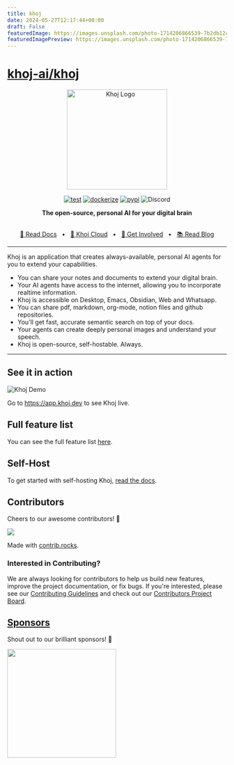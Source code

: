 ```yaml
---
title: khoj
date: 2024-05-27T12:17:44+08:00
draft: False
featuredImage: https://images.unsplash.com/photo-1714206866539-7b2db12c39df?ixid=M3w0NjAwMjJ8MHwxfHJhbmRvbXx8fHx8fHx8fDE3MTY3ODM0NTF8&ixlib=rb-4.0.3
featuredImagePreview: https://images.unsplash.com/photo-1714206866539-7b2db12c39df?ixid=M3w0NjAwMjJ8MHwxfHJhbmRvbXx8fHx8fHx8fDE3MTY3ODM0NTF8&ixlib=rb-4.0.3
---
```


# [khoj-ai/khoj](https://github.com/khoj-ai/khoj)

<p align="center"><img src="src/khoj/interface/web/assets/icons/khoj-logo-sideways-500.png" width="230" alt="Khoj Logo"></p>

<div align="center">

[![test](https://github.com/khoj-ai/khoj/actions/workflows/test.yml/badge.svg)](https://github.com/khoj-ai/khoj/actions/workflows/test.yml)
[![dockerize](https://github.com/khoj-ai/khoj/actions/workflows/dockerize.yml/badge.svg)](https://github.com/khoj-ai/khoj/pkgs/container/khoj)
[![pypi](https://github.com/khoj-ai/khoj/actions/workflows/pypi.yml/badge.svg)](https://pypi.org/project/khoj-assistant/)
![Discord](https://img.shields.io/discord/1112065956647284756?style=plastic&label=discord)

</div>

<div align="center">
<b>The open-source, personal AI for your digital brain</b>
</div>

<br />

<div align="center">

[🤖 Read Docs](https://docs.khoj.dev)
<span>&nbsp;&nbsp;•&nbsp;&nbsp;</span>
[🏮 Khoj Cloud](https://khoj.dev)
<span>&nbsp;&nbsp;•&nbsp;&nbsp;</span>
[💬 Get Involved](https://discord.gg/BDgyabRM6e)
<span>&nbsp;&nbsp;•&nbsp;&nbsp;</span>
[📚 Read Blog](https://blog.khoj.dev)

</div>

<div align="left">

***

Khoj is an application that creates always-available, personal AI agents for you to extend your capabilities.
- You can share your notes and documents to extend your digital brain.
- Your AI agents have access to the internet, allowing you to incorporate realtime information.
- Khoj is accessible on Desktop, Emacs, Obsidian, Web and Whatsapp.
- You can share pdf, markdown, org-mode, notion files and github repositories.
- You'll get fast, accurate semantic search on top of your docs.
- Your agents can create deeply personal images and understand your speech.
- Khoj is open-source, self-hostable. Always.

***

</div>

## See it in action

<img src="https://github.com/khoj-ai/khoj/blob/master/documentation/assets/img/using_khoj_for_studying.gif?raw=true" alt="Khoj Demo">

Go to https://app.khoj.dev to see Khoj live.

## Full feature list
You can see the full feature list [here](https://docs.khoj.dev/category/features).

## Self-Host

To get started with self-hosting Khoj, [read the docs](https://docs.khoj.dev/get-started/setup).

## Contributors
Cheers to our awesome contributors! 🎉

<a href="https://github.com/khoj-ai/khoj/graphs/contributors">
  <img src="https://contrib.rocks/image?repo=khoj-ai/khoj" />
</a>

Made with [contrib.rocks](https://contrib.rocks).

### Interested in Contributing?

We are always looking for contributors to help us build new features, improve the project documentation, or fix bugs. If you're interested, please see our [Contributing Guidelines](https://docs.khoj.dev/contributing/development) and check out our [Contributors Project Board](https://github.com/orgs/khoj-ai/projects/4).

## [Sponsors](https://github.com/sponsors/khoj-ai)
Shout out to our brilliant sponsors! 🌈

<a href="http://github.com/beekeeb">
  <img src="https://raw.githubusercontent.com/beekeeb/piantor/main/docs/beekeeb.png" width=250/>
</a>
